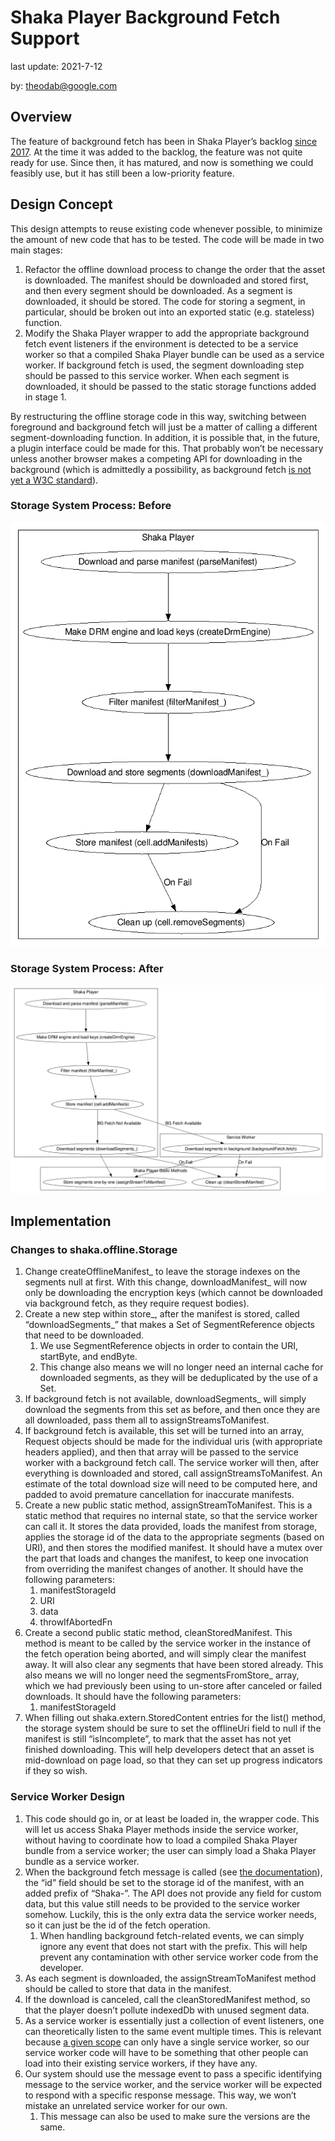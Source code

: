 # Shaka Player Background Fetch Support

last update: 2021-7-12

by: [theodab@google.com](mailto:theodab@google.com)


## Overview

The feature of background fetch has been in Shaka Player’s backlog [since 2017].
At the time it was added to the backlog, the feature was not quite ready for
use. Since then, it has matured, and now is something we could feasibly use, but
it has still been a low-priority feature.

[since 2017]: https://github.com/google/shaka-player/issues/879

## Design Concept

This design attempts to reuse existing code whenever possible, to
minimize the amount of new code that has to be tested. The code will be made in
two main stages:
1. Refactor the offline download process to change the order that the asset is
downloaded. The manifest should be downloaded and stored first, and then every
segment should be downloaded. As a segment is downloaded, it should be stored.
The code for storing a segment, in particular, should be broken out into an
exported static (e.g. stateless) function.
1. Modify the Shaka Player wrapper to add the appropriate background fetch event
listeners if the environment is detected to be a service worker so that a
compiled Shaka Player bundle can be used as a service worker. If background
fetch is used, the segment downloading step should be passed to this service
worker. When each segment is downloaded, it should be passed to the static
storage functions added in stage 1.

By restructuring the offline storage code in this way, switching between
foreground and background fetch will just be a matter of calling a different
segment-downloading function. In addition, it is possible that, in the future, a
plugin interface could be made for this. That probably won’t be necessary unless
another browser makes a competing API for downloading in the background (which
is admittedly a possibility, as background fetch [is not yet a W3C standard]).

[is not yet a W3C standard]: https://wicg.github.io/background-fetch/

### Storage System Process: Before

![Shaka storage system flow before](bg-fetch-before.gv.png)


### Storage System Process: After

![Shaka storage system flow after](bg-fetch-after.gv.png)


## Implementation

### Changes to shaka.offline.Storage

1. Change createOfflineManifest_ to leave the storage indexes on the segments
null at first. With this change, downloadManifest_ will now only be downloading
the encryption keys (which cannot be downloaded via background fetch, as they
require request bodies).
1. Create a new step within store_, after the manifest is stored, called
“downloadSegments_” that makes a Set of SegmentReference objects that need to be
downloaded.
   1. We use SegmentReference objects in order to contain the URI, startByte,
   and endByte.
   1. This change also means we will no longer need an internal cache for
   downloaded segments, as they will be deduplicated by the use of a Set.
1. If background fetch is not available, downloadSegments_ will simply download
the segments from this set as before, and then once they are all downloaded,
pass them all to assignStreamsToManifest.
1. If background fetch is available, this set will be turned into an array,
Request objects should be made for the individual uris (with appropriate headers
applied), and then that array will be passed to the service worker with a
background fetch call. The service worker will then, after everything is
downloaded and stored, call assignStreamsToManifest.  An estimate of the total
download size will need to be computed here, and padded to avoid premature
cancellation for inaccurate manifests.
1. Create a new public static method, assignStreamToManifest. This is a static
method that requires no internal state, so that the service worker can call it.
It stores the data provided, loads the manifest from storage, applies the
storage id of the data to the appropriate segments (based on URI), and then
stores the modified manifest. It should have a mutex over the part that loads
and changes the manifest, to keep one invocation from overriding the manifest
changes of another. It should have the following parameters:
   1. manifestStorageId
   1. URI
   1. data
   1. throwIfAbortedFn
1. Create a second public static method, cleanStoredManifest. This method is
meant to be called by the service worker in the instance of the fetch operation
being aborted, and will simply clear the manifest away. It will also clear any
segments that have been stored already. This also means we will no longer need
the segmentsFromStore_ array, which we had previously been using to un-store
after canceled or failed downloads. It should have the following parameters:
   1. manifestStorageId
1. When filling out shaka.extern.StoredContent entries for the list() method,
the storage system should be sure to set the offlineUri field to null if the
manifest is still “isIncomplete”, to mark that the asset has not yet finished
downloading. This will help developers detect that an asset is mid-download on
page load, so that they can set up progress indicators if they so wish.


### Service Worker Design

1. This code should go in, or at least be loaded in, the wrapper code. This will
let us access Shaka Player methods inside the service worker, without having to
coordinate how to load a compiled Shaka Player bundle from a service worker;
the user can simply load a Shaka Player bundle as a service worker.
1. When the background fetch message is called (see [the documentation]), the
“id” field should be set to the storage id of the manifest, with an added prefix
of “Shaka-”. The API does not provide any field for custom data, but this value
still needs to be provided to the service worker somehow. Luckily, this is the
only extra data the service worker needs, so it can just be the id of the fetch
operation.
   1. When handling background fetch-related events, we can simply ignore any
   event that does not start with the prefix. This will help prevent any
   contamination with other service worker code from the developer.
1. As each segment is downloaded, the assignStreamToManifest method should be
called to store that data in the manifest.
1. If the download is canceled, call the cleanStoredManifest method, so that the
player doesn’t pollute indexedDb with unused segment data.
1. As a service worker is essentially just a collection of event listeners, one
can theoretically listen to the same event multiple times. This is relevant
because [a given scope] can only have a single service worker, so our service
worker code will have to be something that other people can load into their
existing service workers, if they have any.
1. Our system should use the message event to pass a specific identifying
message to the service worker, and the service worker will be expected to
respond with a specific response message. This way, we won’t mistake an
unrelated service worker for our own.
   1. This message can also be used to make sure the versions are the same.

[the documentation]: https://developers.google.com/web/updates/2018/12/background-fetch#starting_a_background_fetch
[a given scope]: https://developers.google.com/web/fundamentals/primers/service-workers#register_a_service_worker